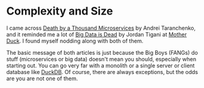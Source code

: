 # Complexity and Size
I came across [Death by a Thousand Microservices](https://renegadeotter.com/2023/09/10/death-by-a-thousand-microservices.html)
by Andrei Taranchenko,
and it reminded me a lot of [Big Data is Dead](https://motherduck.com/blog/big-data-is-dead/)
by Jordan Tigani at [Mother Duck](https://motherduck.com).  I found myself
nodding along with both of them.

The basic message of
both articles is just because the Big Boys (FANGs) do stuff (microservices
or big data) doesn't mean you
should, especially when starting out. You can go very far with a monolith or
a single server or client database like [DuckDB](https://duckdb.org).  Of
course, there are always exceptions, but the odds are you are not one of
them.
